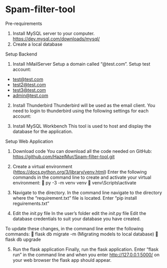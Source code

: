 # Spam-filter-tool

Pre-requirements 

1.	Install MySQL server to your computer. https://dev.mysql.com/downloads/mysql/ 
2.	Create a local database

Setup Backend

1.	Install hMailServer
Setup a domain called “@test.com”. 
Setup test account:
-	test@test.com
-	test2@test.com
-	test3@test.com
-	admin@test.com

2.	Install Thunderbird
Thunderbird will be used as the email client.
You need to login to thunderbird using the following settings for each account:

3.	Install MySQL Workbench
This tool is used to host and display the database for the application.

Setup Web Application

1.	Download code
You can download all the code needed on GitHub: https://github.com/HazelMur/Spam-filter-tool.git 

2.	Create a virtual environment (https://docs.python.org/3/library/venv.html)
Enter the following commands in the command line to create and activate your virtual environment:
	py -3 -m venv venv
	venv\Scripts\activate

3.	Navigate to the directory.
In the command line navigate to the directory where the “requirement.txt” file is located.
Enter “pip install reguirements.txt”

4.	Edit the _init_.py file
In the user’s folder edit the _init_.py file
Edit the database credentials to suit your database you have created.

To update these changes, in the command line enter the following commands:
	flask db migrate -m (Migrating models to local database)
	flask db upgrade

5.	Run the flask application
Finally, run the flask application.
Enter “flask run” in the command line and when you enter http://127.0.0.1:5000/ on your web browser the flask app should appear. 

